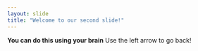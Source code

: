 ```yaml
---
layout: slide
title: "Welcome to our second slide!"
---
```

**You can do this using your brain**
Use the left arrow to go back!
